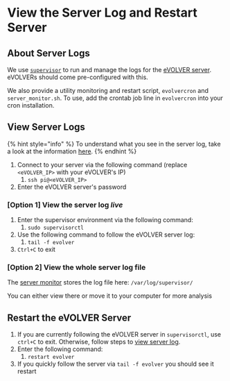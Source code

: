 # View the Server Log and Restart Server

## About Server Logs

We use [`supervisor`](http://supervisord.org/running.html) to run and manage the logs for the [eVOLVER server](../software/server-raspberry-pi/). eVOLVERs should come pre-configured with this.

We also provide a utility monitoring and restart script, `evolvercron` and `server_monitor.sh`. To use, add the crontab job line in `evolvercron` into your cron installation.

## View Server Logs

{% hint style="info" %}
To understand what you see in the server log, take a look at the information [here](../software/server-raspberry-pi/#serial-message-structure).
{% endhint %}

1. Connect to your server via the following command (replace `<eVOLVER_IP>` with your eVOLVER's IP)
   1. `ssh pi@<eVOLVER_IP>`
2. Enter the eVOLVER server's password

### \[Option 1] View the server log _live_

1. Enter the supervisor environment via the following command:
   1. `sudo supervisorctl`
2. Use the following command to follow the eVOLVER server log:
   1. `tail -f evolver`
3. `Ctrl+C` to exit

### \[Option 2] View the whole server log file

The [server monitor](https://github.com/FYNCH-BIO/evolver/blob/694ffbd91d6392bb84f2675f95c6fa81add58f03/utils/server\_monitor.sh#L4) stores the log file here: `/var/log/supervisor/`&#x20;

You can either view there or move it to your computer for more analysis

## Restart the eVOLVER Server

1. If you are currently following the eVOLVER server in `supervisorctl`, use `ctrl+C` to exit. Otherwise, follow steps to [view server log](view-the-server-log-and-restart-server.md#view-server-logs).
2. Enter the following command:
   1. `restart evolver`
3. If you quickly follow the server via `tail -f evolver` you should see it restart
